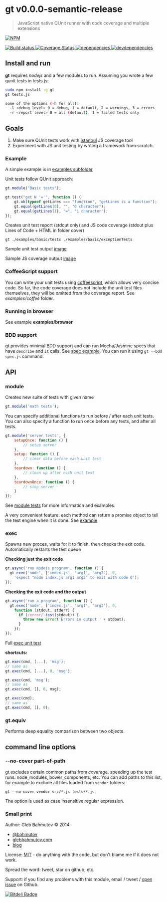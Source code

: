 # gt v0.0.0-semantic-release

> JavaScript native QUnit runner with code coverage and multiple extensions

[![NPM][gt-icon] ][gt-url]

[![Build status][gt-ci-image] ][gt-ci-url]
[![Coverage Status][gt-coverage-image] ][gt-coverage-url]
[![dependencies][gt-dependencies-image] ][gt-dependencies-url]
[![devdependencies][gt-devdependencies-image] ][gt-devdependencies-url]

[gt-icon]: https://nodei.co/npm/gt.png?downloads=true
[gt-url]: https://npmjs.org/package/gt
[gt-ci-image]: https://travis-ci.org/bahmutov/gt.png?branch=master
[gt-ci-url]: https://travis-ci.org/bahmutov/gt
[gt-coverage-image]: https://coveralls.io/repos/bahmutov/gt/badge.png
[gt-coverage-url]: https://coveralls.io/r/bahmutov/gt
[gt-dependencies-image]: https://david-dm.org/bahmutov/gt.png
[gt-dependencies-url]: https://david-dm.org/bahmutov/gt
[gt-devdependencies-image]: https://david-dm.org/bahmutov/gt/dev-status.png
[gt-devdependencies-url]: https://david-dm.org/bahmutov/gt#info=devDependencies



## Install and run

**gt** requires *nodejs* and a few modules to run. Assuming you wrote a few qunit tests in tests.js:

```sh
sudo npm install -g gt
gt tests.js

some of the options (-h for all):
  -l <debug level> 0 = debug, 1 = default, 2 = warnings, 3 = errors
  -r <report level> 0 = all (default), 1 = failed tests only
```


## Goals

1. Make sure QUnit tests work with [istanbul](https://github.com/gotwarlost/istanbul "Istanbul at GitHub") JS coverage tool
2. Experiment with JS unit testing by writing a framework from scratch.

### Example

A simple example is in [examples subfolder](gt/tree/master/examples/basic "gt Examples")

Unit tests follow QUnit approach:

```javascript
gt.module("Basic tests");

gt.test("get N '='", function () {
	gt.ok(typeof getLines === "function", "getLines is a function");
	gt.equal(getLines(0), "", "0 character");
	gt.equal(getLines(1), "=", "1 character");
});
```

Creates unit test report (stdout only) and JS code coverage (stdout plus Lines of Code + HTML in folder cover)

	gt ./examples/basic/tests ./examples/basic/exceptionTests

Sample unit test output [image](gt/blob/master/examples/example.png "Console screenshot")

Sample JS coverage output [image](gt/blob/master/examples/coverage.png "Coverage page screenshot")

### CoffeeScript support

You can write your unit tests using [coffeescript](http://coffeescript.org/), which allows very concise code.
So far, the code coverage does not include the unit test files themselves, they will be omitted from the coverage report.
See *examples/coffee* folder.

### Running in browser

See example **examples/browser**

### BDD support

gt provides minimal BDD support and can run Mocha/Jasmine specs that have `describe` and `it` calls.
See [spec example](examples/bdd/spec.js). You can run it using `gt --bdd spec.js` command.

## API

### module

Creates new suite of tests with given name

```js
gt.module('math tests');
```

You can specify additional functions to run before / after
each unit tests. You can also specify a function to run once
before any tests, and after all tests.

```js
gt.module('server tests', {
    setupOnce: function () {
        // setup server
    },
    setup: function () {
        // clear data before each unit test
    },
    teardown: function () {
        // clean up after each unit test
    },
    teardownOnce: function () {
        // stop server
    }
});
```

See [module tests](examples/moduleSetupTeardown/test.js) for more information and examples.

A very convenient feature: each method can return a promise object
to tell the test engine when it is done. See [example](examples/async/asyncSetup.js)



### exec

Spawns new proces, waits for it to finish, then
checks the exit code. Automatically restarts the test queue

**Checking just the exit code**

```js
gt.async('run Nodejs program', function () {
  gt.exec('node', ['index.js', 'arg1', 'arg2'], 0,
    'expect "node index.js arg1 arg2" to exit with code 0');
});
```

**Checking the exit code and the output**

```js
gt.async('run a program', function () {
  gt.exec('node', ['index.js', 'arg1', 'arg2'], 0,
    function (stdout, stderr) {
      if (/error/.test(stdout)) {
        throw new Error('Errors in output ' + stdout);
      }
    });
});
```

Full [exec unit test](examples/exec/tests.js)

**shortcuts:**

```js
gt.exec(cmd, [...], 'msg');
// same as
gt.exec(cmd, [...], 0, 'msg');

gt.exec(cmd, 'msg');
// same as
gt.exec(cmd, [], 0, msg);

gt.exec(cmd);
// same as
gt.exec(cmd, [], 0);
```



### gt.equiv

Performs deep equality comparison between two objects.







## command line options

### --no-cover part-of-path

gt excludes certain common paths from coverage,
speeding up the test runs: node_modules, bower_components, etc.
You can add paths to this list, for example to exclude all files
loaded from `vendor` folders:

    gt --no-cover vendor src/*.js tests/*.js

The option is used as case insensitive regular expression.



### Small print

Author: Gleb Bahmutov &copy; 2014

* [@bahmutov](https://twitter.com/bahmutov)
* [glebbahmutov.com](http://glebbahmutov.com)
* [blog](http://bahmutov.calepin.co/)

License: [MIT](MIT-License.txt) - do anything with the code, but don't blame me if it does not work.

Spread the word: tweet, star on github, etc.

Support: if you find any problems with this module, email / tweet /
[open issue](https://github.com/bahmutov/gt/issues) on Github.



[![Bitdeli Badge](https://d2weczhvl823v0.cloudfront.net/bahmutov/gt/trend.png)](https://bitdeli.com/free "Bitdeli Badge")

